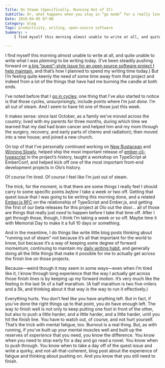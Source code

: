```yaml
---
Title: On Steam (Specifically, Running Out of It)
Subtitle: Or, what happens when you stay in “go mode” for a really long time.
Date: 2018-04-05 07:00
Category: blog
Tags: productivity, writing, open-source software
Summary: >
    I find myself this morning almost unable to write at all, and quite unable to write what I was planning to be writing today. I’m all out of steam.

---
```


I find myself this morning almost unable to write at all, and quite unable to write what I was *planning* to be writing today. (I’ve been steadily pushing forward on [a big “quest”-style issue for an open source software project I help maintain](https://github.com/typed-ember/ember-typings/issues/14), and that’s how I planned to spend my writing time today.) But I’m feeling quite keenly the need of some time away from that project and indeed from a lot of the things that have had me burning the candle at both ends.

I’ve noted before that I [go in cycles](http://www.chriskrycho.com/2018/intentional-cyclicality.html); one thing that I’ve also started to notice is that those cycles, unsurprisingly, include points where I’m just *done*. I’m all out of steam. And I seem to have hit one of those just this week.

It makes sense: since last October, as a family we’ve moved across the country; lived with my parents for three months, during which time we learned that my dad had brain cancer and helped him and my mom through the surgery, recovery, and early parts of chemo and radiation); then moved into a new house; and joined a new church.

On top of that I’ve personally continued working on [New Rustacean](https://newrustacean.com) and [Winning Slowly](https://winningslowly.org), helped ship the most important release of [ember-cli-typescript](https://github.com/typed-ember/ember-cli-typescript) in the project’s history, taught a workshop on TypeScript at EmberConf, and helped kick off one of the most important front-end development projects in Olo’s history.

Of *course* I’m tired. Of *course* I feel like I’m just out of steam.

The trick, for the moment, is that there are some things I really feel I should carry to some specific points *before* I take a week or two off. Getting that quest issue that I was going to be writing this morning done, and a related [Ember.js RFC](https://github.com/emberjs/rfcs) on the relationship of TypeScript and Ember.js, and getting the first of our beta releases for this project at Olo out the door… all of those are things that really just *need* to happen before I take that time off. After I get through those, though, I think I’m taking a week or so off. Maybe time it with Memorial Day to make it a full 10 days or something.

And in the meantime, I do things like write little blog posts thinking about “running out of steam” not because it’s all that important for the world to know, but because it’s a way of keeping *some* degree of forward momentum, continuing to maintain my [daily writing habit](http://www.chriskrycho.com/2017/momentum.html), and generally doing all the little things that make it possible for me to actually get across the finish line on those projects.

Because—weird though it may seem in some ways—even when I’m tired like it, I know through long experience that the way I actually get across those finish lines is by keeping up my forward motion. It’s very much like the feeling in the last 5k of a half marathon. (A half marathon is two five-milers and a 5k, and thinking about it that way is the way to run it effectively.)

Everything hurts. You don’t feel like you have anything left. But in fact, if you’ve done the right things up to that point, you *do* have enough left. The way to finish well is not only to keep putting one foot in front of the other, but also to push a little harder, and a little harder, and a little harder, until you hit the finish line. You have to watch out, of course, and not hurt yourself. That’s the trick with mental fatigue, too. Burnout is a real thing. But, as with running, if you’ve built up your mental muscles well and built up the reserves of *experience* that you need, you know the difference. You know when you need to stop early for a day and go read a novel. You know when to push through. You know when to take a day off of the quest issue and write a quirky, and not-all-that-coherent, blog post about the experience of fatigue and thinking about pushing on. And you know that you still need to finish.
